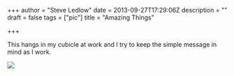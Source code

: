 +++
author = "Steve Ledlow"
date = 2013-09-27T17:29:06Z
description = ""
draft = false
tags = ["pic"]
title = "Amazing Things"

+++


This hangs in my cubicle at work and I try to keep the simple message in mind as I work.

![](https://res.cloudinary.com/ldlw/image/upload/v_700/v1605558760/ezgj2tdnimt6esa6yulu.jpg)

